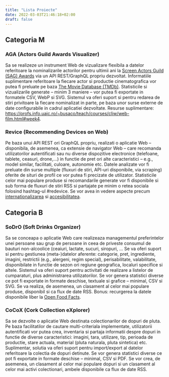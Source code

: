 ```yaml
---
title: "Lista Proiecte"
date: 2022-03-03T21:46:18+02:00
draft: false
---
```



## Categoria M

### AGA (Actors Guild Awards Visualizer)
Sa se realizeze un instrument Web de vizualizare flexibila a datelor referitoare la nominalizarile actorilor pentru ultimii ani la [Screen Actors Guild (SAG) Awards](https://www.kaggle.com/unanimad/screen-actors-guild-awards) via un API REST/GraphQL propriu dezvoltat. Informatiile suplimentare referitoare la fiecare actor si productie cinematografica vor putea fi preluate pe baza [The Movie Database (TMDb)](https://www.themoviedb.org/documentation/api). Statisticile si vizualizarile generate – minim 3 maniere – vor putea fi exportate in formatele CSV, WebP si SVG. Sistemul va oferi suport si pentru redarea de stiri privitoare la fiecare nominalizat in parte, pe baza unor surse externe de date configurabile in cadrul aplicatiei dezvoltate. Resurse suplimentare: https://profs.info.uaic.ro/~busaco/teach/courses/cliw/web-film.html#week4.

### Revice (Recommending Devices on Web)
Pe baza unui API REST ori GraphQL propriu, realizati o aplicatie Web – disponibila, de asemenea, ca extensie de navigator Web – care recomanda utilizatorilor autentificati sau nu diverse dispozitive electronice (telefoane, tablete, ceasuri, drone,...) in functie de pret ori alte caracteristici – e.g., model similar, facilitati, culoare, autonomie etc. Datele analizate vor fi preluate din surse multiple (fluxuri de stiri, API-uri disponibile, via scraping) oferite de situri de profil ce vor putea fi precizate de utilizator. Statisticile celor mai populare produse si recomandarile generate vor fi disponibile si sub forma de fluxuri de stiri RSS si partajate pe minim o retea sociala folosind hashtag-ul #redevice. Se vor avea in vedere aspecte precum [internationalizarea](https://www.w3.org/standards/webdesign/i18n) si [accesibilitatea](https://www.w3.org/WAI/fundamentals/accessibility-intro/).

## Categoria B

### SoDrO (Soft Drinks Organizer)
Sa se conceapa o aplicatie Web care realizeaza managementul preferintelor unei persoane sau grup de persoane in ceea de priveste consumul de bauturi non-alcoolice (ceaiuri, lactate, sucuri, siropuri, ... Se va oferi suport si pentru gestiunea (meta-)datelor aferente: categorie, pret, ingrediente, imagini, restrictii (e.g., alergeni, regim special), perisabilitate, valabilitate, disponibilate in functie de sezon ori regiune geografica, localuri specifice si altele. Sistemul va oferi suport pentru activitati de realizare a listelor de cumparaturi, plus administrarea utilizatorilor. Se vor genera statistici diverse ce pot fi exportate in formate deschise, textuale si grafice – minimal, CSV si SVG. Se va realiza, de asemenea, un clasament al celor mai populare produse, disponibil si ca flux de date RSS. Bonus: recurgerea la datele disponibile liber la [Open Food Facts](https://world.openfoodfacts.org/category/beverages).

### CoCoX (Cork Collection eXplorer)
Sa se dezvolte o aplicatie Web destinata colectionarilor de dopuri de pluta. Pe baza facilitatilor de cautare multi-criteriala implementate, utilizatorii autentificati vor putea crea, inventaria si partaja informatii despre dopuri in functie de diverse caracteristici: imagini, tara, utilizare, tip, perioada de productie, stare actuala, material (pluta naturala, pluta sintetica) etc. Suplimentar, solutia va oferi suport pentru import/export al datelor referitoare la colectia de dopuri detinute. Se vor genera statistici diverse ce pot fi exportate in formate deschise – minimal, CSV si PDF. Se vor crea, de asemenea, un clasament al celor mai populare dopuri si un clasament al celor mai activi colectionari, ambele disponibile ca flux de date RSS.

